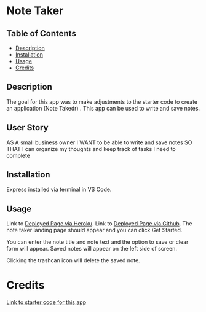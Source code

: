 # Note Taker

## Table of Contents
- [Description](#description)
- [Installation](#installation)
- [Usage](#usage)
- [Credits](#credits)


## Description
The goal for this app was to make adjustments to the starter 	code to create an application (Note  Takedr) . This app can be used to write and save notes.

## User Story
AS A small business owner
I WANT to be able to write and save notes
SO THAT I can organize my thoughts and keep track of tasks I need to complete

## Installation
Express installed via terminal in VS Code. 

## Usage
Link to [Deployed Page via Heroku]().
Link to [Deployed Page via Github]().
 The note taker landing page should appear and you can click Get Started. 


 You can enter the note title and note text and the option to save or clear form will appear. Saved notes will appear on the left side of screen. 
 
 
 Clicking the trashcan icon will delete the saved note.


# Credits
[Link to starter code for this app](https://github.com/coding-boot-camp/miniature-eureka)